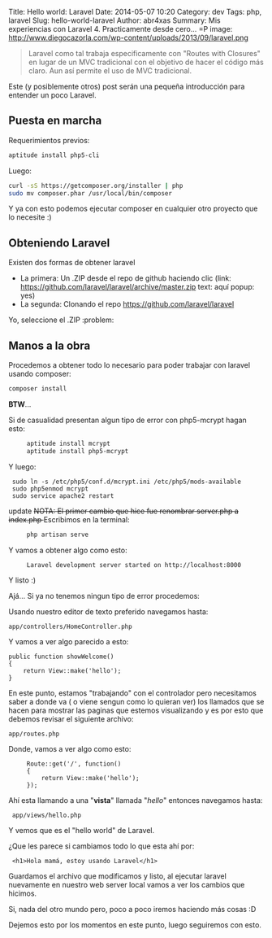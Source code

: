 Title: Hello world: Laravel
Date: 2014-05-07 10:20
Category: dev
Tags: php, laravel
Slug: hello-world-laravel
Author: abr4xas
Summary: Mis experiencias con Laravel 4. Practicamente desde cero... =P
image: http://www.diegocazorla.com/wp-content/uploads/2013/09/laravel.png

 > Laravel como tal trabaja especificamente con "Routes with Closures" en lugar de un MVC tradicional con el objetivo de hacer el código más claro. Aun así permite el uso de MVC tradicional.

Este (y posiblemente otros) post serán una pequeña introducción para entender un poco Laravel.

## Puesta en marcha
Requerimientos previos:
```bash
aptitude install php5-cli
```
Luego:
```bash
curl -sS https://getcomposer.org/installer | php
sudo mv composer.phar /usr/local/bin/composer
```
Y ya con esto podemos ejecutar composer en cualquier otro proyecto que lo necesite :)

## Obteniendo Laravel

Existen dos formas de obtener laravel

 * La primera: Un .ZIP desde el repo de github haciendo clic (link: https://github.com/laravel/laravel/archive/master.zip text: aquí popup: yes)
 * La segunda: Clonando el repo https://github.com/laravel/laravel

Yo, seleccione el .ZIP :problem:

## Manos a la obra

Procedemos a obtener todo lo necesario para poder trabajar con laravel usando composer:
```bash
composer install
```
**BTW**...

Si de casualidad presentan algun tipo de error con php5-mcrypt hagan esto:

```bash
     aptitude install mcrypt
     aptitude install php5-mcrypt
```

Y luego:

     sudo ln -s /etc/php5/conf.d/mcrypt.ini /etc/php5/mods-available
     sudo php5enmod mcrypt
     sudo service apache2 restart

update
<strike>NOTA: El primer cambio que hice fue renombrar server.php a index.php </strike>
Escribimos en la terminal: 

```bash
     php artisan serve
```

Y vamos a obtener algo como esto:

```bash
     Laravel development server started on http://localhost:8000
```

Y listo :)

Ajá... Si ya no tenemos ningun tipo de error procedemos:

Usando nuestro editor de texto preferido navegamos hasta:

```
app/controllers/HomeController.php
```

Y vamos a ver algo parecido a esto:

```
public function showWelcome()
{
    return View::make('hello');
}
```     
En este punto, estamos "trabajando" con el controlador pero necesitamos saber a donde va ( o viene sengun como lo quieran ver) los llamados que se hacen para mostrar las paginas que estemos visualizando y es por esto que debemos revisar el siguiente archivo:

```
app/routes.php
```
Donde, vamos a ver algo como esto:

```
     Route::get('/', function()
     {
         return View::make('hello');
     });
```
Ahí esta llamando a una "**vista**" llamada "*hello*" entonces navegamos hasta:

     app/views/hello.php

Y vemos que es el "hello world" de Laravel.

¿Que les parece si cambiamos todo lo que esta ahí por:

     <h1>Hola mamá, estoy usando Laravel</h1>

Guardamos el archivo que modificamos y listo, al ejecutar laravel nuevamente en nuestro web server local vamos a ver los cambios que hicimos.

Si, nada del otro mundo pero, poco a poco iremos haciendo más cosas :D

Dejemos esto por los momentos en este punto, luego seguiremos con esto.